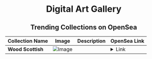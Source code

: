 <div align="center">

# Digital Art Gallery

## Trending Collections on OpenSea

| Collection Name                       | Image                                                                                     | Description                       | OpenSea Link                                                                                          |
|---------------------------------------|-------------------------------------------------------------------------------------------|-----------------------------------|--------------------------------------------------------------------------------------------------------|
| **Wood Scottish** | ![Image](https://i.seadn.io/s/raw/files/e1c0d81a87fdba9722b52b0c5799773d.jpg?w=500&auto=format?w=200&auto=format) |  | <details><summary>Link</summary>[Wood Scottish](https://opensea.io/collection/wood-scottish)</details> |

</div>